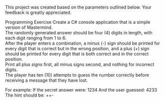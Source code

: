 This project was created based on the parameters outlined below. Your feedback is greatly appreciated.

Programming Exercise
Create a C# console application that is a simple version of Mastermind.  
The randomly generated answer should be four (4) digits in length, with each digit ranging from 1 to 6.  
After the player enters a combination, a minus (-) sign should be printed for every digit that is correct but in the wrong position, and a plus (+) sign should be printed for every digit that is both correct and in the correct position.  
Print all plus signs first, all minus signs second, and nothing for incorrect digits.  
The player has ten (10) attempts to guess the number correctly before receiving a message that they have lost.

For example:
If the secret answer were: 1234
And the user guessed: 4233
The hint should be: ++-
